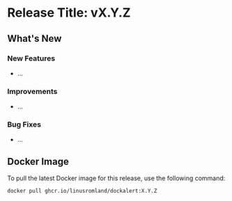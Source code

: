 # Release Title: vX.Y.Z

## What's New

### New Features
- ...

### Improvements
- ...

### Bug Fixes
- ...

## Docker Image

To pull the latest Docker image for this release, use the following command:

```bash
docker pull ghcr.io/linusromland/dockalert:X.Y.Z
```
